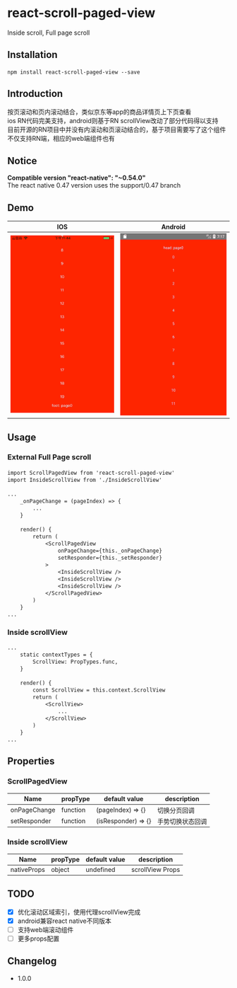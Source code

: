 # react-scroll-paged-view
Inside scroll, Full page scroll

## Installation
```
npm install react-scroll-paged-view --save
```

## Introduction
按页滚动和页内滚动结合，类似京东等app的商品详情页上下页查看  
ios RN代码完美支持，android则基于RN scrollView改动了部分代码得以支持  
目前开源的RN项目中并没有内滚动和页滚动结合的，基于项目需要写了这个组件  
不仅支持RN端，相应的web端组件也有

## Notice
**Compatible version "react-native": "~0.54.0"**  
The react native 0.47 version uses the support/0.47 branch

## Demo
| IOS | Android |
| --- | ------- |
| ![IOS](./demo.ios.gif) | ![Android](./demo.android.gif) |

## Usage

### External Full Page scroll
```
import ScrollPagedView from 'react-scroll-paged-view'
import InsideScrollView from './InsideScrollView'

...
    _onPageChange = (pageIndex) => {
        ...
    }

    render() {
        return (
            <ScrollPagedView
                onPageChange={this._onPageChange}
                setResponder={this._setResponder}
            >
                <InsideScrollView />
                <InsideScrollView />
                <InsideScrollView />
            </ScrollPagedView>
        )
    }
...
```

### Inside scrollView
```
...
    static contextTypes = {
        ScrollView: PropTypes.func,
    }

    render() {
        const ScrollView = this.context.ScrollView
        return (
            <ScrollView>
                ...
            </ScrollView>
        )
    }
...
```

## Properties

### ScrollPagedView
Name | propType | default value | description
--- | --- | --- | ---
onPageChange | function | (pageIndex) => {} | 切换分页回调
setResponder | function | (isResponder) => {} | 手势切换状态回调

### Inside scrollView
Name | propType | default value | description
--- | --- | --- | ---
nativeProps | object | undefined | scrollView Props

## TODO
- [x] 优化滚动区域索引，使用代理scrollView完成
- [x] android兼容react native不同版本
- [ ] 支持web端滚动组件
- [ ] 更多props配置

## Changelog
- 1.0.0
